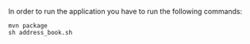 In order to run the application you have to run the following commands:

```
mvn package
sh address_book.sh
```
